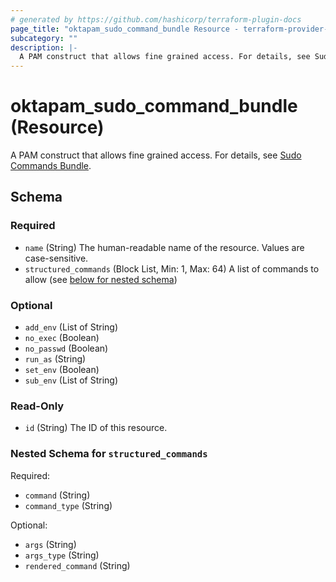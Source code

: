 ```yaml
---
# generated by https://github.com/hashicorp/terraform-plugin-docs
page_title: "oktapam_sudo_command_bundle Resource - terraform-provider-oktapam"
subcategory: ""
description: |-
  A PAM construct that allows fine grained access. For details, see Sudo Commands Bundle https://help.okta.com/okta_help.htm?type=oie&id=csh-pam-sudo-commands.
---
```


# oktapam_sudo_command_bundle (Resource)

A PAM construct that allows fine grained access. For details, see [Sudo Commands Bundle](https://help.okta.com/okta_help.htm?type=oie&id=csh-pam-sudo-commands).



<!-- schema generated by tfplugindocs -->
## Schema

### Required

- `name` (String) The human-readable name of the resource. Values are case-sensitive.
- `structured_commands` (Block List, Min: 1, Max: 64) A list of commands to allow (see [below for nested schema](#nestedblock--structured_commands))

### Optional

- `add_env` (List of String)
- `no_exec` (Boolean)
- `no_passwd` (Boolean)
- `run_as` (String)
- `set_env` (Boolean)
- `sub_env` (List of String)

### Read-Only

- `id` (String) The ID of this resource.

<a id="nestedblock--structured_commands"></a>
### Nested Schema for `structured_commands`

Required:

- `command` (String)
- `command_type` (String)

Optional:

- `args` (String)
- `args_type` (String)
- `rendered_command` (String)


